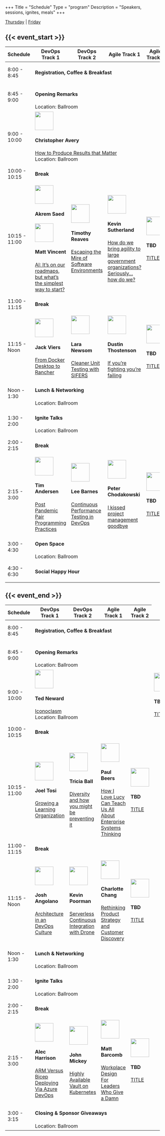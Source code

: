 +++
Title = "Schedule"
Type = "program"
Description = "Speakers, sessions, ignites, meals"
+++

<style>
    card.h4 {
    word-wrap: normal;
    }
</style>

<a href="#thursday">Thursday</a> | <a href="#friday">Friday</a>

<div id="accordion" role="tablist">
    <div class="card" id="thursday">
        <div class="card-header">
            <h2>{{< event_start >}}</h2>
        </div>
        <div class="card-body">
            <table class="table">
                <thead>
                    <tr>
                        <th class="col-time">Schedule</th>
                        <th><div>DevOps Track 1</div></th>
                        <th><div>DevOps Track 2</div></th>
                        <th><div>Agile Track 1</div></th>
                        <th><div>Agile Track 2</div></th>
                    </tr>
                </thead>
                <tbody>
                    <!-- Break Row -->
                    <tr class="col-all">
                        <td class="col-time">8:00 - 8:45</td>
                        <td colspan="5">
                            <h4>Registration, Coffee & Breakfast</h4></td>
                    </tr>
                    <!-- Break Row -->
                    <tr class="col-all">
                        <td class="col-time">8:45 - 9:00</td>
                        <td colspan="5">
                            <h4>Opening Remarks</h4>
                            <div class="col-lg-12 program-page-desc">Location: Ballroom</div>
                        </td>
                    </tr>
                    <!-- Keynote Row -->
                    <tr class="col-all">
                        <td class="col-time">9:00 - 10:00</td>
                        <td colspan="5">
                            <div class="col-lg-12">
                                <!-- for each author -->
                                <a href="/events/2023-des-moines/speakers/christopher-avery/">
                                    <img class="img img-circle" src="/events/2023-des-moines/speakers/christopher-avery.png" height="60px"
                                        width="60px" alt="">
                                </a>
                                <h4>Christopher Avery</h4>
                            </div>
                            <div class="col-lg-12">
                                <a href="/events/2023-des-moines/program/christopher-avery/">How to Produce Results that Matter</a>
                            </div>
                            <div class="col-lg-12 program-page-desc">Location: Ballroom</div>
                        </td>
                    </tr>
                    <!-- Break Row -->
                    <tr class="col-all">
                        <td class="col-time">10:00 - 10:15</td>
                        <td colspan="5"><h4>Break</h4></td>
                    </tr>
                    <tr>
                        <!-- Normal Session Row -->
                        <td class="col-time">10:15 - 11:00</td>
                        <td>
                            <div class="col-lg-4">
                                <a href="/events/2023-des-moines/speakers/akrem-saed/">
                                    <img class="img img-circle" src="/events/2023-des-moines/speakers/akrem-saed.png" height="60px"
                                        width="60px" alt="">
                                </a>
                                <h4>Akrem Saed</h4>
                            </div>
                            <div class="col-lg-4">
                                <a href="/events/2023-des-moines/speakers/matt-vincent/">
                                    <img class="img img-circle" src="/events/2023-des-moines/speakers/matt-vincent.png" height="60px"
                                        width="60px" alt="">
                                </a>
                                <h4>Matt Vincent</h4>
                            </div>
                            <div class="col-lg-8">
                                <a href="/events/2023-des-moines/program/ai-roadmap/">AI: It’s on our roadmaps, but what’s the
                                    simplest way to start?</a>
                            </div>
                        </td>
                        <td>
                            <div class="col-lg-4">
                                <a href="/events/2023-des-moines/speakers/timothy-reaves/">
                                    <img class="img img-circle" src="/img/speaker-default.jpg" height="60px"
                                        width="60px" alt="">
                                </a>
                                <h4>Timothy Reaves</h4>
                            </div>
                            <div class="col-lg-8">
                                <a href="/events/2023-des-moines/program/timothy-reaves/">Escaping the Mire of Software Environments</a>
                            </div>
                        </td>
                        <td>
                            <div class="col-lg-4">
                                <a href="/events/2023-des-moines/speakers/kevin-sutherland/">
                                    <img class="img img-circle" src="/events/2023-des-moines/speakers/kevin-sutherland.png" height="60px"
                                        width="60px" alt="">
                                </a>
                                <h4>Kevin Sutherland</h4>
                            </div>
                            <div class="col-lg-8">
                                <a href="/events/2023-des-moines/program/kevin-sutherland/">How do we bring agility to large government organizations? Seriously…how do we?</a>
                            </div>
                        </td>
                  <td>
                        <div class="col-lg-4">
                            <a href="/events/2023-des-moines/speakers/matt-barcomb/">
                                <img class="img img-circle" src="/events/2023-des-moines/speakers/matt-barcomb.png" height="60px"
                                    width="60px" alt="">
                            </a>
                            <h4>TBD</h4>
                        </div>
                        <div class="col-lg-8">
                            <a href="/events/2023-des-moines/program/matt-barcomb/">TITLE</a>
                        </div>
                    </td>
                    </tr>
                    <!-- Break Row -->
                    <tr class="col-all">
                        <td class="col-time">11:00 - 11:15</td>
                        <td colspan="5"><h4>Break</h4></td>
                    </tr>
                    <tr>
                        <!-- Normal Session Row -->
                        <td class="col-time">11:15 - Noon</td>
                        <td>
                            <div class="col-lg-4">
                                <a href="/events/2023-des-moines/speakers/jack-viers/">
                                    <img class="img img-circle" src="/events/2023-des-moines/speakers/jack-viers.png" height="60px"
                                        width="60px" alt="">
                                </a>
                                <h4>Jack Viers</h4>
                            </div>
                            <div class="col-lg-8">
                                <a href="/events/2023-des-moines/program/jack-viers/">From Docker Desktop to Rancher</a>
                            </div>
                        </td>
                        <td>
                            <div class="col-lg-4">
                                <a href="/events/2023-des-moines/speakers/lara-newsom/">
                                    <img class="img img-circle" src="/events/2023-des-moines/speakers/lara-newsom.png" height="60px"
                                        width="60px" alt="">
                                </a>
                                <h4>Lara Newsom</h4>
                            </div>
                            <div class="col-lg-8">
                                <a href="/events/2023-des-moines/program/lara-newsom/">Cleaner Unit Testing with SIFERS</a>
                            </div>
                        </td>
                        <td>
                            <div class="col-lg-4">
                                <a href="/events/2023-des-moines/speakers/dustin-thostenson/">
                                    <img class="img img-circle" src="/events/2023-des-moines/speakers/dustin-thostenson.png" height="60px"
                                        width="60px" alt="">
                                </a>
                                <h4>Dustin Thostenson</h4>
                            </div>
                            <div class="col-lg-8">
                                <a href="/events/2023-des-moines/program/dustin-thostenson/">If you’re fighting you’re failing</a>
                            </div>
                        </td>
                  <td>
                        <div class="col-lg-4">
                            <a href="/events/2023-des-moines/speakers/matt-barcomb/">
                                <img class="img img-circle" src="/events/2023-des-moines/speakers/matt-barcomb.png" height="60px"
                                    width="60px" alt="">
                            </a>
                            <h4>TBD</h4>
                        </div>
                        <div class="col-lg-8">
                            <a href="/events/2023-des-moines/program/matt-barcomb/">TITLE</a>
                        </div>
                    </td>
                    </tr>
                    <!-- Break Row -->
                    <tr class="col-all">
                        <td class="col-time">Noon - 1:30</td>
                        <td colspan="5"><h4>Lunch & Networking</h4>
                        <div class="col-lg-12 program-page-desc">Location: Ballroom</div></td>
                    </tr>
                    <!-- Break Row -->
                    <tr class="col-all">
                        <td class="col-time">1:30 - 2:00</td>
                        <td colspan="5"><h4>Ignite Talks</h4>
                        <div class="col-lg-12 program-page-desc">Location: Ballroom</div></td>
                    </tr>
                    <!-- Break Row -->
                    <tr class="col-all">
                        <td class="col-time">2:00 - 2:15</td>
                        <td colspan="5"><h4>Break</h4></td>
                    </tr>
                    <tr>
                        <!-- Normal Session Row -->
                        <td class="col-time">2:15 - 3:00</td>
                        <td>
                            <div class="col-lg-4">
                                <a href="/events/2023-des-moines/speakers/tim-andersen/">
                                    <img class="img img-circle" src="/events/2023-des-moines/speakers/tim-andersen.png" height="60px"
                                        width="60px" alt="">
                                </a>
                                <h4>Tim Andersen</h4>
                            </div>
                            <div class="col-lg-8">
                                <a href="/events/2023-des-moines/program/tim-andersen/">Post Pandemic Pair Programming Practices</a>
                            </div>
                        </td>
                        <td>
                            <div class="col-lg-4">
                                <a href="/events/2023-des-moines/speakers/lee-barnes/">
                                    <img class="img img-circle" src="/events/2023-des-moines/speakers/lee-barnes.png" height="60px"
                                        width="60px" alt="">
                                </a>
                                <h4>Lee Barnes</h4>
                            </div>
                            <div class="col-lg-8">
                                <a href="/events/2023-des-moines/program/lee-barnes/">Continuous Performance Testing in DevOps</a>
                            </div>
                        </td>
                        <td>
                            <div class="col-lg-4">
                                <a href="/events/2023-des-moines/speakers/peter-chodakowski/">
                                    <img class="img img-circle" src="/events/2023-des-moines/speakers/peter-chodakowski.png" height="60px"
                                        width="60px" alt="">
                                </a>
                                <h4>Peter Chodakowski</h4>
                            </div>
                            <div class="col-lg-8">
                                <a href="/events/2023-des-moines/program/peter-chodakowski/">I kissed project management goodbye</a>
                            </div>
                        </td>
                  <td>
                        <div class="col-lg-4">
                            <a href="/events/2023-des-moines/speakers/matt-barcomb/">
                                <img class="img img-circle" src="/events/2023-des-moines/speakers/matt-barcomb.png" height="60px"
                                    width="60px" alt="">
                            </a>
                            <h4>TBD</h4>
                        </div>
                        <div class="col-lg-8">
                            <a href="/events/2023-des-moines/program/matt-barcomb/">TITLE</a>
                        </div>
                    </td>
                    </tr>
                    <!-- Break Row -->
                    <tr class="col-all">
                        <td class="col-time">3:00 - 4:30</td>
                        <td colspan="5"><h4>Open Space</h4>
                        <div class="col-lg-12 program-page-desc">Location: Ballroom</div></td>
                    </tr>
                    <!-- Break Row -->
                    <tr class="col-all">
                        <td class="col-time">4:30 - 6:30</td>
                        <td colspan="5"><h4>Social Happy Hour</h4></td>
                    </tr>
                </tbody>
            </table>
        </div> <!-- card-body -->
    </div> <!-- card -->
<div class="card" id="friday">
    <div class="card-header">
        <h2>{{< event_end >}}</h2>
    </div>
    <div class="card-body">
        <table class="table">
            <thead>
                <tr>
                    <th class="col-time">Schedule</th>
                    <th>DevOps Track 1</th>
                    <th>DevOps Track 2</th>
                    <th>Agile Track 1</th>
                    <th>Agile Track 2</th>
                </tr>
            </thead>
            <tbody>
                    <!-- Break Row -->
                    <tr class="col-all">
                        <td class="col-time">8:00 - 8:45</td>
                        <td colspan="5">
                            <h4>Registration, Coffee & Breakfast</h4></td>
                    </tr>
                    <!-- Break Row -->
                    <tr class="col-all">
                        <td class="col-time">8:45 - 9:00</td>
                        <td colspan="5">
                            <h4>Opening Remarks</h4>
                            <div class="col-lg-12 program-page-desc">Location: Ballroom</div>
                        </td>
                    </tr>
                <!-- Keynote Row -->
                <tr class="col-all">
                    <td class="col-time">9:00 - 10:00</td>
                    <td colspan="5">
                        <div class="col-lg-12">
                            <!-- for each author -->
                            <a href="/events/2023-des-moines/speakers/ted-neward/">
                                <img class="img img-circle" src="/events/2023-des-moines/speakers/ted-neward.png" height="60px"
                                    width="60px" alt="">
                            </a>
                            <h4>Ted Neward</h4>
                        </div>
                        <div class="col-lg-12">
                            <a href="/events/2023-des-moines/program/ted-neward/">Iconoclasm</a>
                        </div>
                        <div class="col-lg-12 program-page-desc">Location: Ballroom</div>
                    </td>
                  <td>
                        <div class="col-lg-4">
                            <a href="/events/2023-des-moines/speakers/matt-barcomb/">
                                <img class="img img-circle" src="/events/2023-des-moines/speakers/matt-barcomb.png" height="60px"
                                    width="60px" alt="">
                            </a>
                            <h4>TBD</h4>
                        </div>
                        <div class="col-lg-8">
                            <a href="/events/2023-des-moines/program/matt-barcomb/">TITLE</a>
                        </div>
                    </td>
                </tr>
                <!-- Break Row -->
                <tr class="col-all">
                    <td class="col-time">10:00 - 10:15</td>
                    <td colspan="5"><h4>Break</h4></td>
                </tr>
                <tr>
                    <!-- Normal Session Row -->
                    <td class="col-time">10:15 - 11:00</td>
                    <td>
                        <div class="col-lg-4">
                            <a href="/events/2023-des-moines/speakers/joel-tosi/">
                                <img class="img img-circle" src="/events/2023-des-moines/speakers/joel-tosi.png" height="60px"
                                    width="60px" alt="">
                            </a>
                            <h4>Joel Tosi</h4>
                        </div>
                        <div class="col-lg-8">
                            <a href="/events/2023-des-moines/program/joel-tosi/">Growing a Learning Organization</a>
                        </div>
                    </td>
                    <td>
                        <div class="col-lg-4">
                            <a href="/events/2023-des-moines/speakers/tricia-ball/">
                                <img class="img img-circle" src="/events/2023-des-moines/speakers/tricia-ball.png" height="60px"
                                    width="60px" alt="">
                            </a>
                            <h4>Tricia Ball</h4>
                        </div>
                        <div class="col-lg-8">
                            <a href="/events/2023-des-moines/program/tricia-ball/">Diversity and how you might be preventing it</a>
                        </div>
                    </td>
                    <td>
                        <div class="col-lg-4">
                            <a href="/events/2023-des-moines/speakers/paul-beers/">
                                <img class="img img-circle" src="/events/2023-des-moines/speakers/paul-beers.png" height="60px"
                                    width="60px" alt="">
                            </a>
                            <h4>Paul Beers</h4>
                        </div>
                        <div class="col-lg-8">
                            <a href="/events/2023-des-moines/program/paul-beers/">How I Love Lucy Can Teach Us All About Enterprise Systems Thinking</a>
                        </div>
                    </td>
                  <td>
                        <div class="col-lg-4">
                            <a href="/events/2023-des-moines/speakers/matt-barcomb/">
                                <img class="img img-circle" src="/events/2023-des-moines/speakers/matt-barcomb.png" height="60px"
                                    width="60px" alt="">
                            </a>
                            <h4>TBD</h4>
                        </div>
                        <div class="col-lg-8">
                            <a href="/events/2023-des-moines/program/matt-barcomb/">TITLE</a>
                        </div>
                    </td>
                </tr>
                <!-- Break Row -->
                <tr class="col-all">
                    <td class="col-time">11:00 - 11:15</td>
                    <td colspan="5"><h4>Break</h4></td>
                </tr>
                <tr>
                    <!-- Normal Session Row -->
                    <td class="col-time">11:15 - Noon</td>
                    <td>
                        <div class="col-lg-4">
                            <a href="/events/2023-des-moines/speakers/josh-angolano/">
                                <img class="img img-circle" src="/events/2023-des-moines/speakers/josh-angolano.png" height="60px"
                                    width="60px" alt="">
                            </a>
                            <h4>Josh Angolano</h4>
                        </div>
                        <div class="col-lg-8">
                            <a href="/events/2023-des-moines/program/josh-angolano/">Architecture in an DevOps Culture</a>
                        </div>
                    </td>
                    <td>
                        <div class="col-lg-4">
                            <a href="/events/2023-des-moines/speakers/kevin-poorman/">
                                <img class="img img-circle" src="/events/2023-des-moines/speakers/kevin-poorman.png" height="60px"
                                    width="60px" alt="">
                            </a>
                            <h4>Kevin Poorman</h4>
                        </div>
                        <div class="col-lg-8">
                            <a href="/events/2023-des-moines/program/kevin-poorman/">Serverless Continuous Integration with Drone</a>
                        </div>
                    </td>
                    <td>
                        <div class="col-lg-4">
                            <a href="/events/2023-des-moines/speakers/charlotte-chang/">
                                <img class="img img-circle" src="/events/2023-des-moines/speakers/charlotte-chang.png" height="60px"
                                    width="60px" alt="">
                            </a>
                            <h4>Charlotte Chang</h4>
                        </div>
                        <div class="col-lg-8">
                            <a href="/events/2023-des-moines/program/charlotte-chang/">Rethinking Product Strategy and Customer Discovery</a>
                        </div>
                    </td>
                  <td>
                        <div class="col-lg-4">
                            <a href="/events/2023-des-moines/speakers/matt-barcomb/">
                                <img class="img img-circle" src="/events/2023-des-moines/speakers/matt-barcomb.png" height="60px"
                                    width="60px" alt="">
                            </a>
                            <h4>TBD</h4>
                        </div>
                        <div class="col-lg-8">
                            <a href="/events/2023-des-moines/program/matt-barcomb/">TITLE</a>
                        </div>
                    </td>
                </tr>
                <!-- Break Row -->
                <tr class="col-all">
                    <td class="col-time">Noon - 1:30</td>
                    <td colspan="5"><h4>Lunch & Networking</h4>
                    <div class="col-lg-12 program-page-desc">Location: Ballroom</div></td>
                </tr>
                <!-- Break Row -->
                <tr class="col-all">
                    <td class="col-time">1:30 - 2:00</td>
                    <td colspan="5"><h4>Ignite Talks</h4>
                    <div class="col-lg-12 program-page-desc">Location: Ballroom</div></td>
                </tr>
                <!-- Break Row -->
                <tr class="col-all">
                    <td class="col-time">2:00 - 2:15</td>
                    <td colspan="5"><h4>Break</h4></td>
                </tr>
                <tr>
                    <!-- Normal Session Row -->
                    <td class="col-time">2:15 - 3:00</td>
                    <td>
                        <div class="col-lg-4">
                            <a href="/events/2023-des-moines/speakers/alec-harrison/">
                                <img class="img img-circle" src="/events/2023-des-moines/speakers/alec-harrison.png" height="60px"
                                    width="60px" alt="">
                            </a>
                            <h4>Alec Harrison</h4>
                        </div>
                        <div class="col-lg-8">
                            <a href="/events/2023-des-moines/program/alec-harrison/">ARM Versus Bicep Deploying Via Azure DevOps</a>
                        </div>
                    </td>
                    <td>
                        <div class="col-lg-4">
                            <a href="/events/2023-des-moines/speakers/john-mickey/">
                                <img class="img img-circle" src="/events/2023-des-moines/speakers/john-mickey.png" height="60px"
                                    width="60px" alt="">
                            </a>
                            <h4>John Mickey</h4>
                        </div>
                        <div class="col-lg-8">
                            <a href="/events/2023-des-moines/program/john-mickey/">Highly Available Vault on Kubernetes</a>
                        </div>
                    </td>
                    <td>
                        <div class="col-lg-4">
                            <a href="/events/2023-des-moines/speakers/matt-barcomb/">
                                <img class="img img-circle" src="/events/2023-des-moines/speakers/matt-barcomb.png" height="60px"
                                    width="60px" alt="">
                            </a>
                            <h4>Matt Barcomb</h4>
                        </div>
                        <div class="col-lg-8">
                            <a href="/events/2023-des-moines/program/matt-barcomb/">Workplace Design For Leaders Who Give a Damn</a>
                        </div>
                    </td>
                    <td>
                        <div class="col-lg-4">
                            <a href="/events/2023-des-moines/speakers/matt-barcomb/">
                                <img class="img img-circle" src="/events/2023-des-moines/speakers/matt-barcomb.png" height="60px"
                                    width="60px" alt="">
                            </a>
                            <h4>TBD</h4>
                        </div>
                        <div class="col-lg-8">
                            <a href="/events/2023-des-moines/program/matt-barcomb/">TITLE</a>
                        </div>
                    </td>
                </tr>
                <!-- Break Row -->
                <tr class="col-all">
                    <td class="col-time">3:00 - 3:15</td>
                    <td colspan="5">
                        <h4>Closing & Sponsor Giveaways</h4>
                        <div class="col-lg-12 program-page-desc">Location: Ballroom</div>
                    </td>
                </tr>
            </tbody>
        </table>
    </div> <!-- card-body -->
    </div> <!-- card -->
</div> <!-- accordion -->